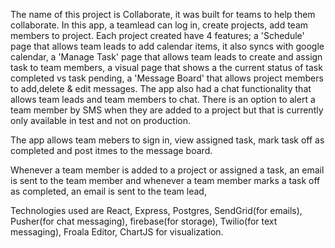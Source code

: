 The name of this project is Collaborate, it was built for teams to help them collaborate. 
In this app, a teamlead can log in, create projects, add team members to project. Each project created have 4 features; a 'Schedule' page that allows team leads to add calendar items, it also syncs with google calendar, a 'Manage Task' page that allows team leads to create and assign task to team members, a visual page that shows a the current status of task completed vs task pending, a 'Message Board' that allows project members to add,delete & edit messages. The app also had a chat functionality that allows team leads and team members to chat.
There is an option to alert a team member by SMS when they are added to a project but that is currently only available in test and not on production.

The app allows team mebers to sign in, view assigned task, mark task off as completed and post itmes to the message board. 

Whenever a team member is added to a project or assigned a task, an email is sent to the team member and whenever a team member marks a task off as completed, an email is sent to the team lead,

Technologies used are React, Express, Postgres, SendGrid(for emails), Pusher(for chat messaging), firebase(for storage), Twilio(for text messaging), Froala Editor, ChartJS for visualization.